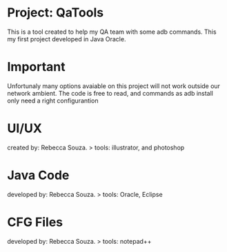 # Project: QaTools

This is a tool created to help my QA team with some adb commands. This my first project developed in Java Oracle.

# Important

Unfortunaly many options avaiable on this project will not work outside our network ambient. The code is free to read, and commands as adb install only need a right configurantion

# UI/UX 
created by: Rebecca Souza. > tools: illustrator, and photoshop

# Java Code
developed by: Rebecca Souza. > tools: Oracle, Eclipse

# CFG Files
developed by: Rebecca Souza. > tools: notepad++
